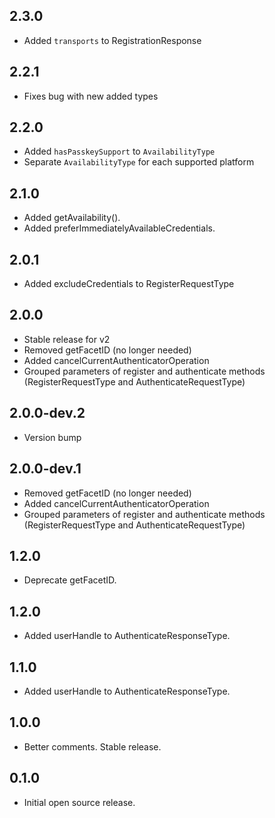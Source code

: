 ## 2.3.0
* Added `transports` to RegistrationResponse

## 2.2.1
* Fixes bug with new added types

## 2.2.0
* Added `hasPasskeySupport` to `AvailabilityType`
* Separate `AvailabilityType` for each supported platform

## 2.1.0
* Added getAvailability().
* Added preferImmediatelyAvailableCredentials.

## 2.0.1
* Added excludeCredentials to RegisterRequestType

## 2.0.0
* Stable release for v2
* Removed getFacetID (no longer needed)
* Added cancelCurrentAuthenticatorOperation
* Grouped parameters of register and authenticate methods (RegisterRequestType and
  AuthenticateRequestType)

## 2.0.0-dev.2
* Version bump

## 2.0.0-dev.1

* Removed getFacetID (no longer needed)
* Added cancelCurrentAuthenticatorOperation
* Grouped parameters of register and authenticate methods (RegisterRequestType and
  AuthenticateRequestType)

## 1.2.0

* Deprecate getFacetID.

## 1.2.0

* Added userHandle to AuthenticateResponseType.

## 1.1.0

* Added userHandle to AuthenticateResponseType.

## 1.0.0

* Better comments. Stable release.

## 0.1.0

* Initial open source release.
